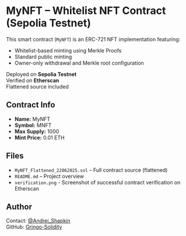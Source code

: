 # MyNFT – Whitelist NFT Contract (Sepolia Testnet)

This smart contract (`MyNFT`) is an ERC-721 NFT implementation featuring:
- Whitelist-based minting using Merkle Proofs
- Standard public minting
- Owner-only withdrawal and Merkle root configuration

 Deployed on **Sepolia Testnet**  
 Verified on **Etherscan**  
 Flattened source included

## Contract Info
- **Name:** MyNFT
- **Symbol:** MNFT
- **Max Supply:** 1000
- **Mint Price:** 0.01 ETH

## Files
- `MyNFT_Flattened_22062025.sol` – Full contract source (flattened)
- `README.md` – Project overview
- `verification.png` - Screenshot of successful contract verification on Etherscan

## Author
 Contact: [@Andrei_Shapkin](https://t.me/Andrei_Shapkin)  
 GitHub: [Gringo-Solidity](https://github.com/Gringo-Solidity)
